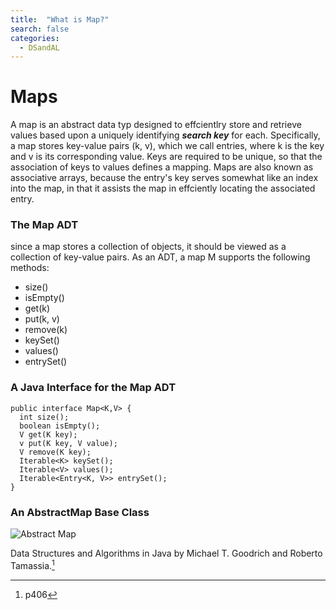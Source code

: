 ```yaml
---
title:  "What is Map?"
search: false
categories: 
  - DSandAL
---
```

# Maps

A map is an abstract data typ designed to effcientlry store and retrieve values based upon a uniquely identifying ***search key*** for each. Specifically, a map stores key-value pairs (k, v), which we call entries, where k is the key and v is its corresponding value. Keys are required to be unique, so that the association of keys to values defines a mapping. 
Maps are also known as associative arrays, because the entry's key serves somewhat like an index into the map, in that it assists the map in effciently locating the associated entry.

### The Map ADT
since  a map stores a collection of objects, it should be viewed as a collection of key-value pairs. As an ADT, a map M supports the following methods:

- size()
- isEmpty()
- get(k)
- put(k, v)
- remove(k)
- keySet()
- values()
- entrySet()


### A Java Interface for the Map ADT

~~~
public interface Map<K,V> {
  int size();
  boolean isEmpty();
  V get(K key);
  v put(K key, V value);
  V remove(K key);
  Iterable<K> keySet();
  Iterable<V> values();
  Iterable<Entry<K, V>> entrySet();
}
~~~

### An AbstractMap Base Class


![Abstract Map]({{site.url}}{{site.baseurl}}/assets/images/AbstractMap.png)

Data Structures and Algorithms in Java by Michael T. Goodrich and Roberto Tamassia.[^resource]
[^resource]: p406












